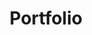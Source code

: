 ---
title: Portfolio
layout: collection
permalink: /portfolio/
collection: portfolio
entries_layout: grid # list (default), grid
classes: wide
show_excerpts: # true (default), false
sort_by: relevancy_date # date (default), title or any metadata key added to the collection's documents
sort_order: reverse # forward (default), reverse
sidebar:
  - text: "A running list of projects I've worked on."
  - title: # Future improvement: add filters here
    nav: # portfolio-sidebar
---